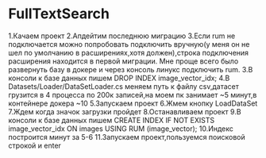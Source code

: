 # FullTextSearch
1.Качаем проект
2.Апдейтим последнюю миграцию
3.Если rum не подключается можно попробовать подключить вручную(у меня он не шел по умолчанию в расширениях,хотя должен),строка подключения расширения находится в первой миграции. Мне проще всего было развернуть базу в докере и через консоль линукс подключить rum.
3.В консоли к базе данных пишем DROP INDEX image_vector_idx;
4.В Datasets/Loader/DataSetLoader.cs меняем путь к файлу csv,датасет грузится в 4 процесса по 200к записей,на моем пк занимает ~5 минут,в контейнере докера ~10
5.Запускаем проект
6.Жмем кнопку LoadDataSet 
7.Ждем когда значок загрузки пройдет
8.Останавливаем проект
9.В консоли к базе данных пишем CREATE INDEX IF NOT EXISTS image_vector_idx ON images USING RUM (image_vector);
10.Индекс построится минут за 5-6
11.Запускаем проект,пользуемся поисковой строкой и enter
